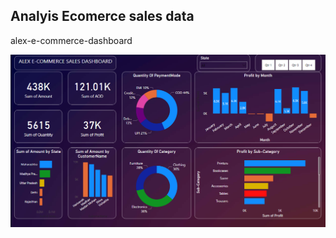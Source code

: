 ## Analyis Ecomerce sales data

alex-e-commerce-dashboard

![Alex E-commerce](./Files/alex-e-commerce-dashboard.png)
